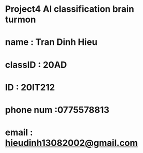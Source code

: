 # Project4 AI classification brain turmon
# name : Tran Dinh Hieu
# classID : 20AD
# ID : 20IT212
# phone num :0775578813
# email : hieudinh13082002@gmail.com
